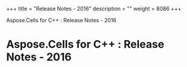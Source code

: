 +++
title = "Release Notes - 2016" 
description = "" 
weight = 8086 
+++

Aspose.Cells for C++ : Release Notes - 2016  

# Aspose.Cells for C++ : Release Notes - 2016


